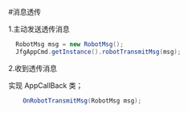 #消息透传

  1.主动发送透传消息

  ```java
    RobotMsg msg = new RobotMsg();
    JfgAppCmd.getInstance().robotTransmitMsg(msg);
  ```
  2.收到透传消息

  实现 AppCallBack 类；
  ```java
      OnRobotTransmitMsg(RobotMsg msg);
  ```
